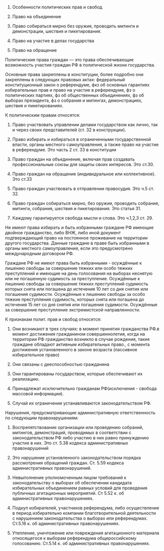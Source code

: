 1. Особенности политических прав и свобод

2. Право на объединение

3. Право собираться мирно без оружия, проводить митинги и демонстрации, шествия и пикетирования.

4. Право на участие в делах государства

5. Право на обращение

Политические права граждан — это права обеспечивающие возможность участия граждан РФ в политической жизни государства.

Основные права закреплены в конституции, более подробно они закреплены в следующих правовых актах: федеральный конституционный закон о референдуме, фкз об основных гарантиях избирательных прав и право на участие в референдуме, фз о политических партиях, фз об общественных объединениях, фз об выборах президента, фз о собрания и митингах, демонстрациях, шествия и пикетированиях.

К политическим правам относятся:

1. Право участвовать управлении делами государством как лично, так и через своих представителей (ст. 32 в конструкции).

2. Право избирать и избираться в ограниченными государственной власти, органы местного самоуправления, а также право на участие в референдуме. Это часть 2 ст. 33 в конституции

3. Право граждан на объединение, включая прав создавать профессиональные союзы для защиты своих интересов. Это ст.30.

4. Право граждан на обращение (индивидуальное или коллективное). Это ст.33

5. Право граждан участвовать в отправлении правосудия. Это ч.5 ст. 32.

6. Право граждан собираться мирно, без оружия, проводить собрания, митинги, собрания, шествия и пикетирования. Это статья 31.

7. Каждому гарантируется свобода мысли и слова. Это ч.1,2,3 ст. 29.

Не имеют права избирать и быть избранными граждане РФ имеющие двойное гражданство, либо ВНЖ, либо иной документ подтверждающий право на постоянное проживание на территории другого государства. Данные граждане в праве быть избранными в органы местного самоуправления, если это предусмотрено международным договором РФ.

Граждане РФ не имеют права быть избранными - осуждённые к лишению свободы за совершение тяжких или особо тяжких преступлений и имеющие на день голосования на выборах неснятую или не погашенную судимость за преступление. Осуждённые к лишению свободы за совершение тяжких преступлений судимость которых снята или погашена до истечения 10 лет со дня снятия или погашения судимости. Осуждённые к лишению свободы за особо тяжкие преступления судимость, которых снята или погашена до истечения 15 лет со дня снятия или погашения судимости. Осуждённые за совершение преступление экстремистской направленности.

К признакам полит. прав и свобод относятся:

1. Они возникают в трех случаях: в момент принятия гражданства РФ.в момент достижения гражданином совершеннолетия, когда на территории РФ гражданство возникло в случае рождения, такие граждане обладают активным избирательных право., с момента достижения установленного в законе возраста (пассивное избирательное право)

2. Они связаны с дееспособностью гражданина

3. Они гарантированы государством, которые обеспечивают их реализацию.

4. Принадлежат исключительно гражданам РФ(исключения - свобода массовой информации).

5. Случай их ограничения устанавливаются законодательством РФ.

Нарушения, предусматривающие административную ответственность по следующим правонарушениям:

1. Воспрепятствование организации или проведению собраний, митингов, демонстраций, проводимых в соответствии с законодательством РФ либо участию в них равно принуждению участие в них. Это ст. 5.38 кодекса административных правонарушений

2. Это нарушение установленного законодательством порядка рассмотрения обращений граждан. Ст. 5.59 кодекса административных правонарушений.

3. Невыполнение уполномоченным лицом требований к законодательству о выборах об обеспечении кандидата избирательных объединением равных условий для проведения публичных агитационных мероприятий. Ст 5.52 к. об административных правонарушениях.

4. Подкуп избирателей, участников референдума, либо осуществление в период избирательно компании благотворительной деятельности с нарушением законодательства о выборах или референдумах. Ст.5.16 к. об административных правонарушениях.

5. Утепление, уничтожение или повреждения агитационного материала относящегося к выборам референдума общероссийскому голосованию. Ст.5.14 к. об административных правонарушениях.